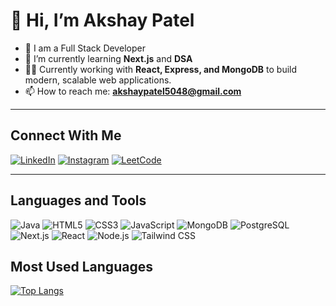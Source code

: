 # 👋 Hi, I’m Akshay Patel

- 👀 I am a Full Stack Developer  
- 🌱 I’m currently learning **Next.js** and **DSA**
- 🧑‍💻 Currently working with **React, Express, and MongoDB** to build modern, scalable web applications.
- 📫 How to reach me: **akshaypatel5048@gmail.com**

---

## Connect With Me

[![LinkedIn](https://img.shields.io/badge/LinkedIn-%230077B5.svg?logo=linkedin&logoColor=white)](https://www.linkedin.com/in/akshay-kumar-patel-05519a269/) [![Instagram](https://img.shields.io/badge/Instagram-%23E4405F.svg?logo=instagram&logoColor=white)](https://www.instagram.com/akshay01001/) [![LeetCode](https://img.shields.io/badge/LeetCode-%23FFA116.svg?logo=leetcode&logoColor=white)](https://leetcode.com/u/akshay01001/)  

---

## Languages and Tools

<div align="left">
  <img src="https://img.icons8.com/color/48/000000/java-coffee-cup-logo.png" alt="Java" title="Java" />
  <img src="https://img.icons8.com/color/48/000000/html-5--v1.png" alt="HTML5" title="HTML5" />
  <img src="https://img.icons8.com/color/48/000000/css3.png" alt="CSS3" title="CSS3" />
  <img src="https://img.icons8.com/color/48/000000/javascript--v1.png" alt="JavaScript" title="JavaScript" />
  <img src="https://img.icons8.com/color/48/000000/mongodb.png" alt="MongoDB" title="MongoDB" />
  <img src="https://img.icons8.com/color/48/000000/postgreesql.png" alt="PostgreSQL" title="PostgreSQL" />
  <img src="https://img.icons8.com/color/48/000000/nextjs.png" alt="Next.js" title="Next.js" />
  <img src="https://img.icons8.com/color/48/000000/react-native.png" alt="React" title="React" />
  <img src="https://img.icons8.com/color/48/000000/nodejs.png" alt="Node.js" title="Node.js" />
  <img src="https://img.icons8.com/color/48/000000/tailwindcss.png" alt="Tailwind CSS" title="Tailwind CSS" />
</div>

## Most Used Languages

[![Top Langs](https://github-readme-stats.vercel.app/api/top-langs/?username=Akshay-01001&layout=compact&theme=radical)](https://github.com/Akshay-01001/github-readme-stats)

<!---
Akshay-01001/Akshay-01001 is a ✨ special ✨ repository because its `README.md` (this file) appears on your GitHub profile.
You can click the Preview link to take a look at your changes.
--->
